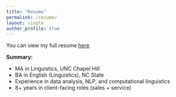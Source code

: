 ```yaml
---
title: "Resume"
permalink: /resume/
layout: single
author_profile: true
---
```


You can view my full resume [here](#).  
<!-- Replace # with a link to your embedded PDF or paste it below -->

**Summary:**

- MA in Linguistics, UNC Chapel Hill  
- BA in English (Linguistics), NC State  
- Experience in data analysis, NLP, and computational linguistics  
- 8+ years in client-facing roles (sales + service)


